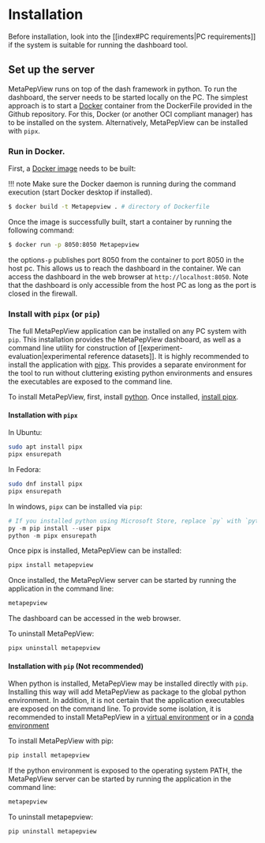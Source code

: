 # Installation

Before installation, look into the [[index#PC requirements|PC requirements]] if the system is suitable for running the dashboard tool.
## Set up the server
MetaPepView runs on top of the dash framework in python. To run the dashboard, the server needs to be started locally on the PC. The simplest approach is to start a [Docker](https://www.docker.com/) container from the DockerFile provided in the Github repository. For this, Docker (or another OCI compliant manager) has to be installed on the system. Alternatively, MetaPepView can be installed with `pipx`.

### Run in Docker.

First, a [Docker image](https://docs.docker.com/get-started/docker-concepts/building-images/build-tag-and-publish-an-image/) needs to be built:

!!! note
    Make sure the Docker daemon is running during the command execution (start Docker desktop if installed).

```Bash
$ docker build -t Metapepview . # directory of Dockerfile
```

Once the image is successfully built, start a container by running the following command:

```Bash
$ docker run -p 8050:8050 Metapepview
```

the options`-p` publishes port 8050 from the container to port 8050 in the host pc. This allows us to reach the dashboard in the container. We can access the dashboard in the web browser at  `http://localhost:8050`. Note that the dashboard is only accessible from the host PC as long as the port is closed in the firewall.

### Install with `pipx` (or `pip`)

The full MetaPepView application can be installed on any PC system with `pip`. This installation provides the MetaPepView dashboard, as well as a command line utility for construction of [[experiment-evaluation|experimental reference datasets]]. It is highly recommended to install the application with [pipx](https://pipx.pypa.io/stable/). This provides a separate environment for the tool to run without cluttering existing python environments and ensures the executables are exposed to the command line.

To install MetaPepView, first, install [python](https://www.python.org/).
Once installed, [install pipx](https://pipx.pypa.io/stable/installation/).

#### Installation with `pipx`

In Ubuntu:
```Bash
sudo apt install pipx
pipx ensurepath
```

In Fedora:
```Bash
sudo dnf install pipx
pipx ensurepath
```

In windows, `pipx` can be installed via `pip`:
```Powershell
# If you installed python using Microsoft Store, replace `py` with `python3` in the next line.
py -m pip install --user pipx
python -m pipx ensurepath
```

Once pipx is installed, MetaPepView can be installed:
```Bash
pipx install metapepview
```

Once installed, the MetaPepView server can be started by running the application in the command line:
```Bash
metapepview
```

The dashboard can be accessed in the web browser.

To uninstall MetaPepView:
```Bash
pipx uninstall metapepview
```

#### Installation with `pip` (Not recommended)

When python is installed, MetaPepView may be installed directly with `pip`. Installing this way
will add MetaPepView as package to the global python environment. In addition, it is not certain
that the application executables are exposed on the command line. To provide some isolation, it 
is recommended to install MetaPepView in a [virtual environment](https://docs.python.org/3/library/venv.html)
or in a [conda environment](https://docs.conda.io/en/latest/)

To install MetaPepView with pip:
```Bash
pip install metapepview
```

If the python environment is exposed to the operating system PATH, the MetaPepView server can be started by running the application in the command line:
```Bash
metapepview
```

To uninstall metapepview:
```Bash
pip uninstall metapepview
```